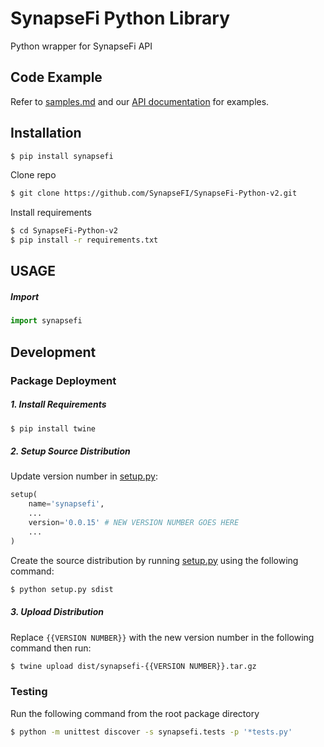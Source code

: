 # SynapseFi Python Library

Python wrapper for SynapseFi API
## Code Example
Refer to [samples.md](samples.md) and our [API documentation](https://docs.synapsefi.com/v3.1) for examples.

## Installation
```bash
$ pip install synapsefi
```
Clone repo
```bash
$ git clone https://github.com/SynapseFI/SynapseFi-Python-v2.git
```
Install requirements
```bash
$ cd SynapseFi-Python-v2
$ pip install -r requirements.txt
```

## USAGE
##### Import
```python
import synapsefi
```
## Development
### Package Deployment
##### 1. Install Requirements
```bash
$ pip install twine
```
##### 2. Setup Source Distribution
Update version number in [setup.py](setup.py):

```python
setup(
    name='synapsefi',
    ...
    version='0.0.15' # NEW VERSION NUMBER GOES HERE
    ...
)
```
Create the source distribution by running [setup.py](setup.py) using the following command:

```bash
$ python setup.py sdist
```
##### 3. Upload Distribution
Replace `{{VERSION NUMBER}}` with the new version number in the following command then run:
```bash
$ twine upload dist/synapsefi-{{VERSION NUMBER}}.tar.gz
```
### Testing
Run the following command from the root package directory
```bash
$ python -m unittest discover -s synapsefi.tests -p '*tests.py'
```